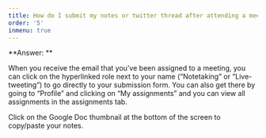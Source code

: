 ```yaml
---
title: How do I submit my notes or twitter thread after attending a meeting?
order: '5'
inmenu: true
---
```

**Answer: **

When you receive the email that you’ve been assigned to a meeting, you can click on the hyperlinked role next to your name (“Notetaking” or “Live-tweeting”) to go directly to your submission form. You can also get there by going to “Profile” and clicking on “My assignments” and you can view all assignments in the assignments tab.

Click on the Google Doc thumbnail at the bottom of the screen to copy/paste your notes.
